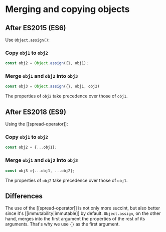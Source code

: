 # Merging and copying objects

## After ES2015 (ES6)
Use `Object.assign()`:

### Copy `obj1` to `obj2`
```js
const obj2 = Object.assign({}, obj1);
```

### Merge `obj1` and `obj2` into `obj3`
```js
const obj3 = Object.assign({}, obj1, obj2)
```

The properties of `obj2` take precedence over those of `obj1`.
## After ES2018 (ES9)
Using the [[spread-operator]]:

### Copy `obj1` to `obj2`
```js
const obj2 = {...obj1};
```

### Merge `obj1` and `obj2` into `obj3`
```js
const obj3 ={...obj1, ...obj2};
```

The properties of `obj2` take precedence over those of `obj1`.

## Differences
The use of the [[spread-operator]] is not only more succint, but also better since it's [[immutability|immutable]] by default. `Object.assign`, on the other hand, merges into the first argument the properties of the rest of its arguments. That's why we use `{}` as the first argument.

